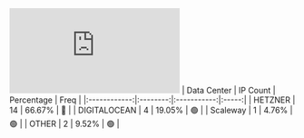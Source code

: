 ![Diagramm](https://github.com/obajay/StateSync-snapshots/blob/main/Projects/Althea/1/README.md)
| Data Center | IP Count | Percentage | Freq |
|:------------:|:--------:|:-----------:|:-----:|
| HETZNER | 14 | 66.67% | 🔴 |
| DIGITALOCEAN | 4 | 19.05% | 🟢 |
| Scaleway | 1 | 4.76% | 🟢 |
| OTHER | 2 | 9.52% | 🟢 |